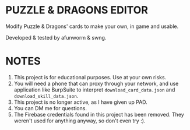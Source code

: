 # PUZZLE & DRAGONS EDITOR

Modify Puzzle & Dragons' cards to make your own, in game and usable.

Developed & tested by afunworm & swng.

# NOTES

1. This project is for educational purposes. Use at your own risks.
2. You will need a phone that can proxy through your network, and use application like BurpSuite to interpret `download_card_data.json` and `download_skill_data.json`.
3. This project is no longer active, as I have given up PAD.
4. You can DM me for questions.
5. The Firebase credentials found in this project has been removed. They weren't used for anything anyway, so don't even try :).

